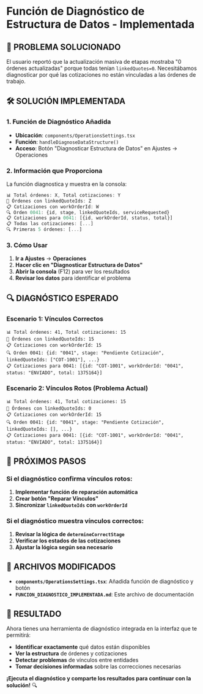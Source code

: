 # Función de Diagnóstico de Estructura de Datos - Implementada

## 🎯 **PROBLEMA SOLUCIONADO**

El usuario reportó que la actualización masiva de etapas mostraba "0 órdenes actualizadas" porque todas tenían `linkedQuotes=0`. Necesitábamos diagnosticar por qué las cotizaciones no están vinculadas a las órdenes de trabajo.

## 🛠️ **SOLUCIÓN IMPLEMENTADA**

### **1. Función de Diagnóstico Añadida**
- **Ubicación**: `components/OperationsSettings.tsx`
- **Función**: `handleDiagnoseDataStructure()`
- **Acceso**: Botón "Diagnosticar Estructura de Datos" en Ajustes → Operaciones

### **2. Información que Proporciona**
La función diagnostica y muestra en la consola:

```javascript
📊 Total órdenes: X, Total cotizaciones: Y
🔗 Órdenes con linkedQuoteIds: Z
📋 Cotizaciones con workOrderId: W
🔍 Orden 0041: {id, stage, linkedQuoteIds, serviceRequested}
📋 Cotizaciones para 0041: [{id, workOrderId, status, total}]
📋 Todas las cotizaciones: [...]
🔍 Primeras 5 órdenes: [...]
```

### **3. Cómo Usar**
1. **Ir a Ajustes** → **Operaciones**
2. **Hacer clic en "Diagnosticar Estructura de Datos"**
3. **Abrir la consola** (F12) para ver los resultados
4. **Revisar los datos** para identificar el problema

## 🔍 **DIAGNÓSTICO ESPERADO**

### **Escenario 1: Vínculos Correctos**
```
📊 Total órdenes: 41, Total cotizaciones: 15
🔗 Órdenes con linkedQuoteIds: 15
📋 Cotizaciones con workOrderId: 15
🔍 Orden 0041: {id: "0041", stage: "Pendiente Cotización", linkedQuoteIds: ["COT-1001"], ...}
📋 Cotizaciones para 0041: [{id: "COT-1001", workOrderId: "0041", status: "ENVIADO", total: 1375164}]
```

### **Escenario 2: Vínculos Rotos (Problema Actual)**
```
📊 Total órdenes: 41, Total cotizaciones: 15
🔗 Órdenes con linkedQuoteIds: 0
📋 Cotizaciones con workOrderId: 15
🔍 Orden 0041: {id: "0041", stage: "Pendiente Cotización", linkedQuoteIds: [], ...}
📋 Cotizaciones para 0041: [{id: "COT-1001", workOrderId: "0041", status: "ENVIADO", total: 1375164}]
```

## 🚀 **PRÓXIMOS PASOS**

### **Si el diagnóstico confirma vínculos rotos:**
1. **Implementar función de reparación automática**
2. **Crear botón "Reparar Vínculos"**
3. **Sincronizar `linkedQuoteIds` con `workOrderId`**

### **Si el diagnóstico muestra vínculos correctos:**
1. **Revisar la lógica de `determineCorrectStage`**
2. **Verificar los estados de las cotizaciones**
3. **Ajustar la lógica según sea necesario**

## 📝 **ARCHIVOS MODIFICADOS**

- **`components/OperationsSettings.tsx`**: Añadida función de diagnóstico y botón
- **`FUNCION_DIAGNOSTICO_IMPLEMENTADA.md`**: Este archivo de documentación

## 🎉 **RESULTADO**

Ahora tienes una herramienta de diagnóstico integrada en la interfaz que te permitirá:
- **Identificar exactamente** qué datos están disponibles
- **Ver la estructura** de órdenes y cotizaciones
- **Detectar problemas** de vínculos entre entidades
- **Tomar decisiones informadas** sobre las correcciones necesarias

**¡Ejecuta el diagnóstico y comparte los resultados para continuar con la solución!** 🔍






